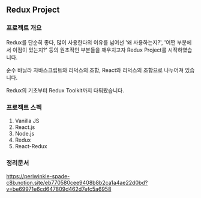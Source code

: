 ## Redux Project

### 프로젝트 개요

Redux를 단순히 좋다, 많이 사용한다의 이유를 넘어선 '왜 사용하는지?', '어떤 부분에서 이점이 있는지?' 등의 원초적인 부분들을 깨우치고자 Redux Project를 시작하였습니다.

순수 바닐라 자바스크립트와 리덕스의 조합, React와 리덕스의 조합으로 나누어져 있습니다.

Redux의 기초부터 Redux Toolkit까지 다뤄봤습니다.

### 프로젝트 스펙

1. Vanilla JS
2. React.js
3. Node.js
4. Redux
5. React-Redux

### 정리문서

https://periwinkle-spade-c8b.notion.site/eb770580cee9408b8b2ca1a4ae22d0bd?v=be69971e6cd647809d462d7efc5a6958
